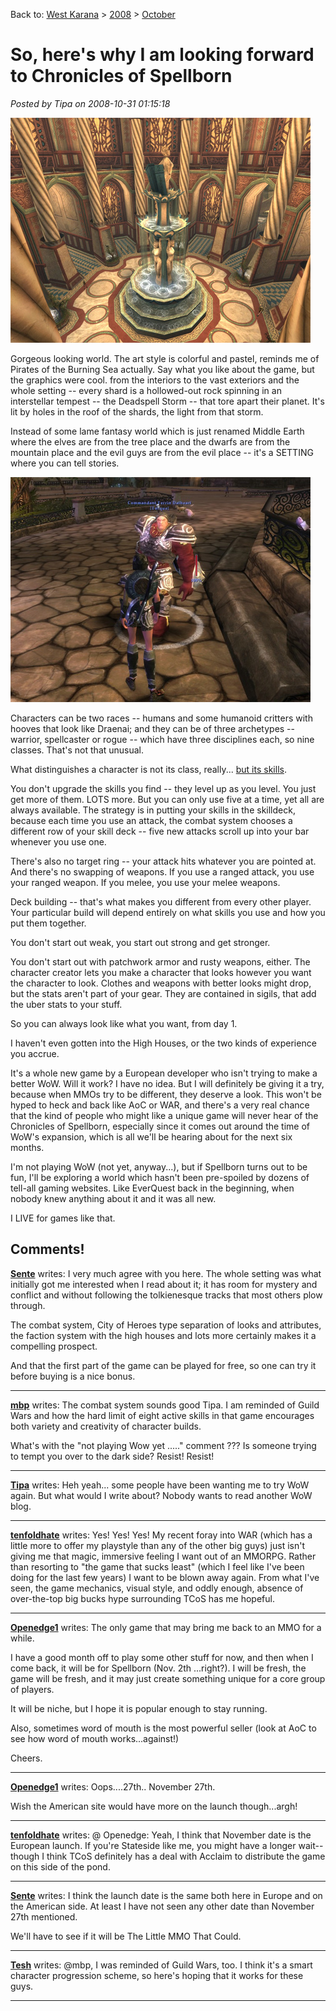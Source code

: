 Back to: [West Karana](/posts/westkarana.md) > [2008](/posts/2008/westkarana.md) > [October](./westkarana.md)
# So, here's why I am looking forward to Chronicles of Spellborn

*Posted by Tipa on 2008-10-31 01:15:18*

![](../../../uploads/2008/10/spellborn1.jpg "spellborn1")

Gorgeous looking world. The art style is colorful and pastel, reminds me of Pirates of the Burning Sea actually. Say what you like about the game, but the graphics were cool. from the interiors to the vast exteriors and the whole setting -- every shard is a hollowed-out rock spinning in an interstellar tempest -- the Deadspell Storm -- that tore apart their planet. It's lit by holes in the roof of the shards, the light from that storm.

Instead of some lame fantasy world which is just renamed Middle Earth where the elves are from the tree place and the dwarfs are from the mountain place and the evil guys are from the evil place -- it's a SETTING where you can tell stories.

![](../../../uploads/2008/10/spellborn2.jpg "spellborn2")

Characters can be two races -- humans and some humanoid critters with hooves that look like Draenai; and they can be of three archetypes -- warrior, spellcaster or rogue -- which have three disciplines each, so nine classes. That's not that unusual.

What distinguishes a character is not its class, really... [but its skills](http://tcos.com/en/content,9,combat_system.html).

You don't upgrade the skills you find -- they level up as you level. You just get more of them. LOTS more. But you can only use five at a time, yet all are always available. The strategy is in putting your skills in the skilldeck, because each time you use an attack, the combat system chooses a different row of your skill deck -- five new attacks scroll up into your bar whenever you use one.

There's also no target ring -- your attack hits whatever you are pointed at. And there's no swapping of weapons. If you use a ranged attack, you use your ranged weapon. If you melee, you use your melee weapons.

Deck building -- that's what makes you different from every other player. Your particular build will depend entirely on what skills you use and how you put them together.

You don't start out weak, you start out strong and get stronger.

You don't start out with patchwork armor and rusty weapons, either. The character creator lets you make a character that looks however you want the character to look. Clothes and weapons with better looks might drop, but the stats aren't part of your gear. They are contained in sigils, that add the uber stats to your stuff.

So you can always look like what you want, from day 1.

I haven't even gotten into the High Houses, or the two kinds of experience you accrue.

It's a whole new game by a European developer who isn't trying to make a better WoW. Will it work? I have no idea. But I will definitely be giving it a try, because when MMOs try to be different, they deserve a look. This won't be hyped to heck and back like AoC or WAR, and there's a very real chance that the kind of people who might like a unique game will never hear of the Chronicles of Spellborn, especially since it comes out around the time of WoW's expansion, which is all we'll be hearing about for the next six months.

I'm not playing WoW (not yet, anyway...), but if Spellborn turns out to be fun, I'll be exploring a world which hasn't been pre-spoiled by dozens of tell-all gaming websites. Like EverQuest back in the beginning, when nobody knew anything about it and it was all new.

I LIVE for games like that.


## Comments!

**[Sente](http://adingworld.wordpress.com)** writes: I very much agree with you here. The whole setting was what initially got me interested when I read about it; it has room for mystery and conflict and without following the tolkienesque tracks that most others plow through.

The combat system, City of Heroes type separation of looks and attributes, the faction system with the high houses and lots more certainly makes it a compelling prospect.

And that the first part of the game can be played for free, so one can try it before buying is a nice bonus.

---

**[mbp](http://mindbendingpuzzles.blogspot,com)** writes: The combat system sounds good Tipa. I am reminded of Guild Wars and how the hard limit of eight active skills in that game encourages both variety and creativity of character builds. 

What's with the "not playing Wow yet ....." comment ??? Is someone trying to tempt you over to the dark side? Resist! Resist!

---

**[Tipa](https://chasingdings.com)** writes: Heh yeah... some people have been wanting me to try WoW again. But what would I write about? Nobody wants to read another WoW blog.

---

**[tenfoldhate](http://tenfoldhate.com)** writes: Yes! Yes! Yes! My recent foray into WAR (which has a little more to offer my playstyle than any of the other big guys) just isn't giving me that magic, immersive feeling I want out of an MMORPG. Rather than resorting to "the game that sucks least" (which I feel like I've been doing for the last few years) I want to be blown away again. From what I've seen, the game mechanics, visual style, and oddly enough, absence of over-the-top big bucks hype surrounding TCoS has me hopeful.

---

**[Openedge1](http://simple-n-complex.blogspot.com)** writes: The only game that may bring me back to an MMO for a while.

I have a good month off to play some other stuff for now, and then when I come back, it will be for Spellborn (Nov. 2th ...right?).
I will be fresh, the game will be fresh, and it may just create something unique for a core group of players.

It will be niche, but I hope it is popular enough to stay running.

Also, sometimes word of mouth is the most powerful seller (look at AoC to see how word of mouth works...against!)

Cheers.

---

**[Openedge1](http://simple-n-complex.blogspot.com)** writes: Oops....27th..
November 27th. 

Wish the American site would have more on the launch though...argh!

---

**[tenfoldhate](http://tenfoldhate.com)** writes: @ Openedge: Yeah, I think that November date is the European launch. If you're Stateside like me, you might have a longer wait--though I think TCoS definitely has a deal with Acclaim to distribute the game on this side of the pond.

---

**[Sente](http://adingworld.wordpress.com)** writes: I think the launch date is the same both here in Europe and on the American side. At least I have not seen any other date than November 27th mentioned.

We'll have to see if it will be The Little MMO That Could.

---

**[Tesh](http://tishtoshtesh.wordpress.com/)** writes: @mbp, I was reminded of Guild Wars, too. I think it's a smart character progression scheme, so here's hoping that it works for these guys.

---

